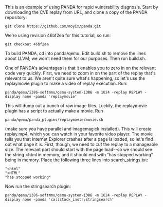 This is an example of using PANDA for rapid vulnerability diagnosis.
Start by downloading the CVE replay from URL, and clone a copy of the
PANDA repository:

	git clone https://github.com/moyix/panda.git

We're using revision 46bf2ea for this tutorial, so run:

	git checkout 46bf2ea

To build PANDA, cd into panda/qemu. Edit build.sh to remove the lines
about LLVM; we won't need them for our purposes. Then run build.sh.

One of PANDA's advantages is that it enables you to zero in on the
relevant code very quickly. First, we need to zoom in on the part of the
replay that's relevant to us. We aren't quite sure what's happening, so
let's use the replaymovie plugin to make a video of replay execution.
Run:

	panda/qemu/i386-softmmu/qemu-system-i386 -m 1024 -replay REPLAY -display none -panda 'replaymovie'

This will dump out a bunch of raw image files. Luckily, the replaymovie
plugin has a script to actually make a movie. Run

	panda/qemu/panda_plugins/replaymovie/movie.sh

(make sure you have parallel and imagemagick installed). This will
create replay.mp4, which you can watch in your favorite video player.
The movie tells you that Internet Explorer crashes after a page is
loaded, so let's find out what page it is. First, though, we need to cut
the replay to a manageable size. The relevant part should start with the
page load--so we should see the string <html in memory, and it should
end with "has stopped working" being in memory. Place the following
three lines into search_strings.txt:

	"<html"
	"<HTML"
	"has stopped working"

Now run the stringsearch plugin:
	
	panda/qemu/i386-softmmu/qemu-system-i386 -m 1024 -replay REPLAY -display none -panda 'callstack_instr;stringsearch'


